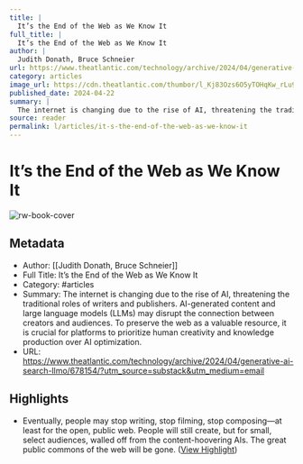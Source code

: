 ```yaml
---
title: |
  It’s the End of the Web as We Know It
full_title: |
  It’s the End of the Web as We Know It
author: |
  Judith Donath, Bruce Schneier
url: https://www.theatlantic.com/technology/archive/2024/04/generative-ai-search-llmo/678154/?utm_source=substack&utm_medium=email
category: articles
image_url: https://cdn.theatlantic.com/thumbor/l_Kj83Ozs6O5yTOHqKw_rLu9N64=/0x0:2000x1125/960x540/media/img/mt/2024/04/seo_final_2/original.jpg
published_date: 2024-04-22
summary: |
  The internet is changing due to the rise of AI, threatening the traditional roles of writers and publishers. AI-generated content and large language models (LLMs) may disrupt the connection between creators and audiences. To preserve the web as a valuable resource, it is crucial for platforms to prioritize human creativity and knowledge production over AI optimization.
source: reader
permalink: l/articles/it-s-the-end-of-the-web-as-we-know-it
---
```

# It’s the End of the Web as We Know It

![rw-book-cover](https://cdn.theatlantic.com/thumbor/l_Kj83Ozs6O5yTOHqKw_rLu9N64=/0x0:2000x1125/960x540/media/img/mt/2024/04/seo_final_2/original.jpg)

## Metadata
- Author: [[Judith Donath, Bruce Schneier]]
- Full Title: It’s the End of the Web as We Know It
- Category: #articles
- Summary: The internet is changing due to the rise of AI, threatening the traditional roles of writers and publishers. AI-generated content and large language models (LLMs) may disrupt the connection between creators and audiences. To preserve the web as a valuable resource, it is crucial for platforms to prioritize human creativity and knowledge production over AI optimization.
- URL: https://www.theatlantic.com/technology/archive/2024/04/generative-ai-search-llmo/678154/?utm_source=substack&utm_medium=email

## Highlights
- Eventually, people may stop writing, stop filming, stop composing—at least for the open, public web. People will still create, but for small, select audiences, walled off from the content-hoovering AIs. The great public commons of the web will be gone. ([View Highlight](https://read.readwise.io/read/01hwys38y8fe16bn0mh7pq3p18))


